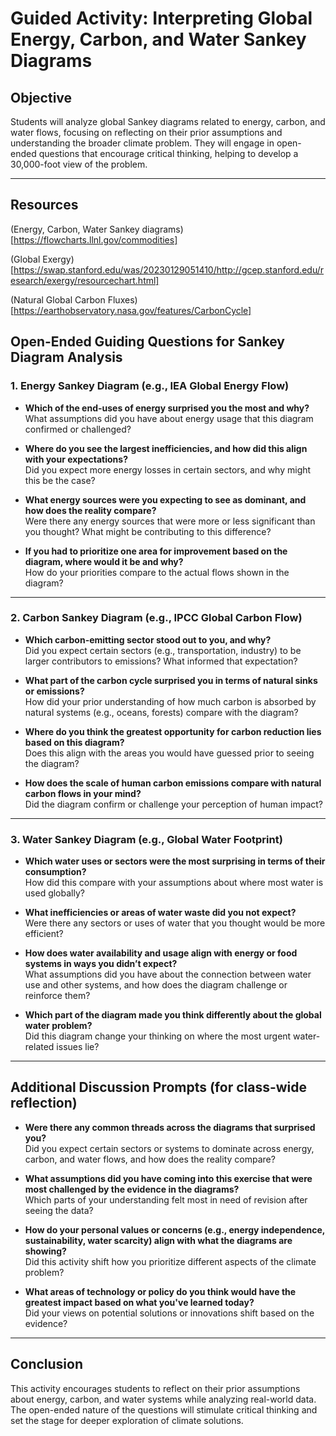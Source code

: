 # Guided Activity: Interpreting Global Energy, Carbon, and Water Sankey Diagrams

## Objective
Students will analyze global Sankey diagrams related to energy, carbon, and water flows, focusing on reflecting on their prior assumptions and understanding the broader climate problem. They will engage in open-ended questions that encourage critical thinking, helping to develop a 30,000-foot view of the problem.

---

## Resources

(Energy, Carbon, Water Sankey diagrams)[https://flowcharts.llnl.gov/commodities]

(Global Exergy)[https://swap.stanford.edu/was/20230129051410/http://gcep.stanford.edu/research/exergy/resourcechart.html]

(Natural Global Carbon Fluxes)[https://earthobservatory.nasa.gov/features/CarbonCycle]

## Open-Ended Guiding Questions for Sankey Diagram Analysis

### 1. Energy Sankey Diagram (e.g., IEA Global Energy Flow)
- **Which of the end-uses of energy surprised you the most and why?**  
  What assumptions did you have about energy usage that this diagram confirmed or challenged?

- **Where do you see the largest inefficiencies, and how did this align with your expectations?**  
  Did you expect more energy losses in certain sectors, and why might this be the case?

- **What energy sources were you expecting to see as dominant, and how does the reality compare?**  
  Were there any energy sources that were more or less significant than you thought? What might be contributing to this difference?

- **If you had to prioritize one area for improvement based on the diagram, where would it be and why?**  
  How do your priorities compare to the actual flows shown in the diagram?

---

### 2. Carbon Sankey Diagram (e.g., IPCC Global Carbon Flow)
- **Which carbon-emitting sector stood out to you, and why?**  
  Did you expect certain sectors (e.g., transportation, industry) to be larger contributors to emissions? What informed that expectation?

- **What part of the carbon cycle surprised you in terms of natural sinks or emissions?**  
  How did your prior understanding of how much carbon is absorbed by natural systems (e.g., oceans, forests) compare with the diagram?

- **Where do you think the greatest opportunity for carbon reduction lies based on this diagram?**  
  Does this align with the areas you would have guessed prior to seeing the diagram?

- **How does the scale of human carbon emissions compare with natural carbon flows in your mind?**  
  Did the diagram confirm or challenge your perception of human impact?

---

### 3. Water Sankey Diagram (e.g., Global Water Footprint)
- **Which water uses or sectors were the most surprising in terms of their consumption?**  
  How did this compare with your assumptions about where most water is used globally?

- **What inefficiencies or areas of water waste did you not expect?**  
  Were there any sectors or uses of water that you thought would be more efficient?

- **How does water availability and usage align with energy or food systems in ways you didn’t expect?**  
  What assumptions did you have about the connection between water use and other systems, and how does the diagram challenge or reinforce them?

- **Which part of the diagram made you think differently about the global water problem?**  
  Did this diagram change your thinking on where the most urgent water-related issues lie?

---

## Additional Discussion Prompts (for class-wide reflection)
- **Were there any common threads across the diagrams that surprised you?**  
  Did you expect certain sectors or systems to dominate across energy, carbon, and water flows, and how does the reality compare?

- **What assumptions did you have coming into this exercise that were most challenged by the evidence in the diagrams?**  
  Which parts of your understanding felt most in need of revision after seeing the data?

- **How do your personal values or concerns (e.g., energy independence, sustainability, water scarcity) align with what the diagrams are showing?**  
  Did this activity shift how you prioritize different aspects of the climate problem?

- **What areas of technology or policy do you think would have the greatest impact based on what you've learned today?**  
  Did your views on potential solutions or innovations shift based on the evidence?

---

## Conclusion
This activity encourages students to reflect on their prior assumptions about energy, carbon, and water systems while analyzing real-world data. The open-ended nature of the questions will stimulate critical thinking and set the stage for deeper exploration of climate solutions.
